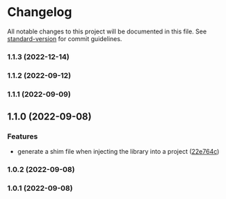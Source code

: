 # Changelog

All notable changes to this project will be documented in this file. See [standard-version](https://github.com/conventional-changelog/standard-version) for commit guidelines.

### 1.1.3 (2022-12-14)

### 1.1.2 (2022-09-12)

### 1.1.1 (2022-09-09)

## 1.1.0 (2022-09-08)


### Features

* generate a shim file when injecting the library into a project ([22e764c](https://github.com/Neunerlei/dbg-global/commit/22e764c817a15ce5ad333fe65cfb90fad9d0650a))

### 1.0.2 (2022-09-08)

### 1.0.1 (2022-09-08)
